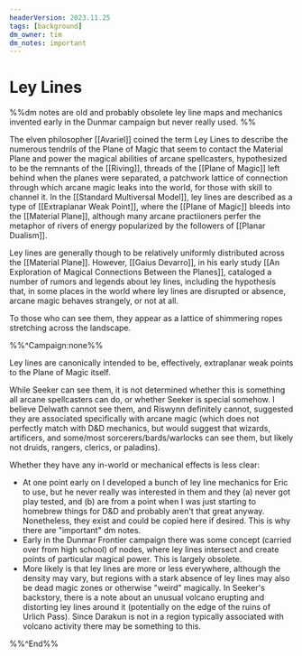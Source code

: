 ```yaml
---
headerVersion: 2023.11.25
tags: [background]
dm_owner: tim
dm_notes: important
---
```

# Ley Lines

%%dm notes are old and probably obsolete ley line maps and mechanics invented early in the Dunmar campaign but never really used. %%

The elven philosopher [[Avariel]] coined the term Ley Lines to describe the numerous tendrils of the Plane of Magic that seem to contact the Material Plane and power the magical abilities of arcane spellcasters, hypothesized to be the remnants of the [[Riving]], threads of the [[Plane of Magic]] left behind when the planes were separated, a patchwork lattice of connection through which arcane magic leaks into the world, for those with skill to channel it. In the [[Standard Multiversal Model]], ley lines are described as a type of [[Extraplanar Weak Point]], where the [[Plane of Magic]] bleeds into the [[Material Plane]], although many arcane practiioners perfer the metaphor of rivers of energy popularized by the followers of [[Planar Dualism]]. 

Ley lines are generally though to be relatively uniformly distributed across the [[Material Plane]]. However, [[Gaius Devarro]], in his early study [[An Exploration of Magical Connections Between the Planes]], cataloged a number of rumors and legends about ley lines, including the hypothesis that, in some places in the world where ley lines are disrupted or absence, arcane magic behaves strangely, or not at all.  

To those who can see them, they appear as a lattice of shimmering ropes stretching across the landscape.

%%^Campaign:none%%

Ley lines are canonically intended to be, effectively, extraplanar weak points to the Plane of Magic itself.

While Seeker can see them, it is not determined whether this is something all arcane spellcasters can do, or whether Seeker is special somehow. I believe Delwath cannot see them, and Riswynn definitely cannot, suggested they are associated specifically with arcane magic (which does not perfectly match with D&D mechanics, but would suggest that wizards, artificers, and some/most sorcerers/bards/warlocks can see them, but likely not druids, rangers, clerics, or paladins). 

Whether they have any in-world or mechanical effects is less clear:
- At one point early on I developed a bunch of ley line mechanics for Eric to use, but he never really was interested in them and they (a) never got play tested, and (b) are from a point when I was just starting to homebrew things for D&D and probably aren't that great anyway. Nonetheless, they exist and could be copied here if desired. This is why there are "important" dm notes. 
- Early in the Dunmar Frontier campaign there was some concept (carried over from high school) of nodes, where ley lines intersect and create points of particular magical power. This is largely obsolete.
- More likely is that ley lines are more or less everywhere, although the density may vary, but regions with a stark absence of ley lines may also be dead magic zones or otherwise "weird" magically. In Seeker's backstory, there is a note about an unusual volcano erupting and distorting ley lines around it (potentially on the edge of the ruins of Urlich Pass). Since Darakun is not in a region typically associated with volcano activity there may be something to this. 

%%^End%%

